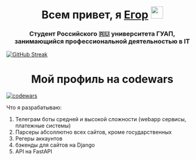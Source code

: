<h1 align="center">Всем привет, я <a href="https://github.com/Coolhachker" target="_blank">Егор</a> 
<img src="https://github.com/blackcater/blackcater/raw/main/images/Hi.gif" height="32" width="32"/></h1>
<h3 align="center">Студент Российского 🇷🇺 университета ГУАП, занимающийся профессиональной деятельностью в IT</h3>

[![GitHub Streak](https://github-readme-streak-stats.herokuapp.com/?user=Coolhachker)](https://git.io/streak-stats)

<h1 align="center">Мой профиль на codewars</h1>

[![codewars](https://www.codewars.com/users/Twoyasmerty/badges/large)](https://www.codewars.com/users/Twoyasmerty)

Что я разрабатываю:
1. Телеграм боты средней и высокой сложности (webapp сервисы, платежные системы)
2. Парсеры абсоллютно всех сайтов, кроме государственных
3. Регеры аккаунтов
4. бэкенды для сайтов на Django
5. API на FastAPI
